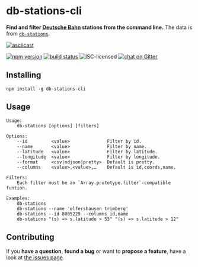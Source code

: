 # db-stations-cli

**Find and filter [Deutsche Bahn](https://en.wikipedia.org/wiki/Deutsche_Bahn) stations from the command line.** The data is from [`db-stations`](https://github.com/derhuerst/db-stations).

[![asciicast](https://asciinema.org/a/82500.png)](https://asciinema.org/a/82500)

[![npm version](https://img.shields.io/npm/v/db-stations-cli.svg)](https://www.npmjs.com/package/db-stations-cli)
[![build status](https://img.shields.io/travis/derhuerst/db-stations-cli.svg)](https://travis-ci.org/derhuerst/db-stations-cli)
![ISC-licensed](https://img.shields.io/github/license/derhuerst/db-stations-cli.svg)
[![chat on Gitter](https://badges.gitter.im/derhuerst/vbb-rest.svg)](https://gitter.im/derhuerst)


## Installing

```shell
npm install -g db-stations-cli
```


## Usage

```
Usage:
    db-stations [options] [filters]

Options:
    --id         <value>              Filter by id.
    --name       <value>              Filter by name.
    --latitude   <value>              Filter by latitude.
    --longitude  <value>              Filter by longitude.
    --format     <csv|ndjson|pretty>  Default is pretty.
    --columns    <value>,<value>,…    Default is id,coords,name.

Filters:
    Each filter must be an `Array.prototype.filter`-compatible funtion.

Examples:
    db-stations
    db-stations --name 'elfershausen trimberg'
    db-stations --id 8005229 --columns id,name
    db-stations "(s) => s.latitude > 53" "(s) => s.latitude > 12"
```


## Contributing

If you **have a question**, **found a bug** or want to **propose a feature**, have a look at [the issues page](https://github.com/derhuerst/db-stations-cli/issues).
